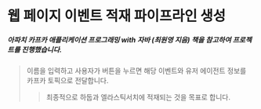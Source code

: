 # 웹 페이지 이벤트 적재 파이프라인 생성
##### *아파치 카프카 애플리케이션 프로그래밍 with 자바 (최원영 지음) 책을 참고하여 프로젝트를 진행했습니다.*

> 이름을 입력하고 사용자가 버튼을 누르면 해당 이벤트와 유저 에이전트 정보를 카프카 토픽으로 전달합니다.
>> 최종적으로 하둡과 엘라스틱서치에 적재되는 것을 목표로 합니다.
